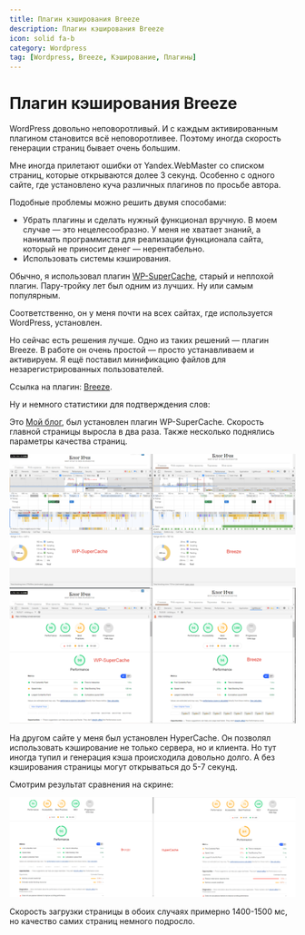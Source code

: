```yaml
---
title: Плагин кэширования Breeze
description: Плагин кэширования Breeze
icon: solid fa-b
category: Wordpress
tag: [Wordpress, Breeze, Кэширование, Плагины]
---
```


# Плагин кэширования Breeze

WordPress довольно неповоротливый. И с каждым активированным плагином становится всё неповоротливее. Поэтому иногда скорость генерации страниц бывает очень большим.

Мне иногда прилетают ошибки от Yandex.WebMaster со списком страниц, которые открываются долее 3 секунд. Особенно с одного сайте, где установлено куча различных плагинов по просьбе автора.

Подобные проблемы можно решить двумя способами:

* Убрать плагины и сделать нужный функционал вручную. В моем случае — это нецелесообразно. У меня не хватает знаний, а нанимать программиста для реализации функционала сайта, который не приносит денег — нерентабельно.
* Использовать системы кэширования.

Обычно, я использовал плагин [WP-SuperCache](https://ichiblog.ru/wordpress-plugin-wp-super-cache/), старый и неплохой плагин. Пару-тройку лет был одним из лучших. Ну или самым популярным.

Соответственно, он у меня почти на всех сайтах, где используется WordPress, установлен.

Но сейчас есть решения лучше. Одно из таких решений — плагин Breeze. В работе он очень простой — просто устанавливаем и активируем. Я ещё поставил минификацию файлов для незарегистрированных пользователей.

Ссылка на плагин: [Breeze](https://ru.wordpress.org/plugins/breeze/).

Ну и немного статистики для подтверждения слов:

Это [Мой блог](https://ichiblog.ru), был установлен плагин WP-SuperCache. Скорость главной страницы выросла в два раза. Также несколько поднялись параметры качества страниц.

![](./breeze-1.png)
![](./breeze-2.png)

На другом сайте у меня был установлен HyperCache. Он позволял использовать кэширование не только сервера, но и клиента. Но тут иногда тупил и генерация кэша происходила довольно долго. А без кэширования страницы могут открываться до 5-7 секунд.

Смотрим результат сравнения на скрине:

![](./breeze-3.png)

Скорость загрузки страницы в обоих случаях примерно 1400-1500 мс, но качество самих страниц немного подросло.
